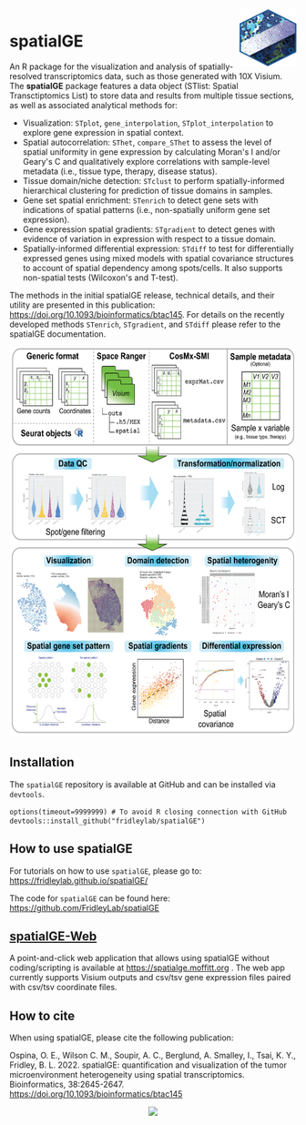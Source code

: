 <img align="right" src="logo.png" height="100" width="100" />

# spatialGE

An R package for the visualization and analysis of spatially-resolved transcriptomics data,
such as those generated with 10X Visium. The **spatialGE** package features a data object 
(STlist: Spatial Transctiptomics List) to store data and results from multiple tissue sections, 
as well as associated analytical methods for:

- Visualization: `STplot`, `gene_interpolation`, `STplot_interpolation` to explore gene 
expression in spatial context.
- Spatial autocorrelation: `SThet`, `compare_SThet` to assess the level of spatial uniformity in 
gene expression by calculating Moran's I and/or Geary's C and qualitatively explore correlations with
sample-level metadata (i.e., tissue type, therapy, disease status).
- Tissue domain/niche detection: `STclust` to perform spatially-informed hierarchical clustering for
prediction of tissue domains in samples.
- Gene set spatial enrichment: `STenrich` to detect gene sets with indications of spatial 
patterns (i.e., non-spatially uniform gene set expression).
- Gene expression spatial gradients: `STgradient` to detect genes with evidence of variation in 
expression with respect to a tissue domain.
- Spatially-informed differential expression: `STdiff` to test for differentially expressed
genes using mixed models with spatial covariance structures to account of spatial dependency
among spots/cells. It also supports non-spatial tests (Wilcoxon's and T-test).

The methods in the initial spatialGE release, technical details, and their utility are presented in
this publication: https://doi.org/10.1093/bioinformatics/btac145. For details on the recently
developed methods `STenrich`, `STgradient`, and `STdiff` please refer to the spatialGE documentation.

<p align="center">
<img src="spatialGE_workflow_v3.png" height="686" width="600" >
</p>

## Installation

The `spatialGE` repository is available at GitHub and can be installed via `devtools`.
```
options(timeout=9999999) # To avoid R closing connection with GitHub
devtools::install_github("fridleylab/spatialGE")
```

## How to use spatialGE

For tutorials on how to use `spatialGE`, please go to:
https://fridleylab.github.io/spatialGE/

The code for `spatialGE` can be found here:
https://github.com/FridleyLab/spatialGE

## [spatialGE-Web](https://spatialge.moffitt.org)

A point-and-click web application that allows using spatialGE without coding/scripting is 
available at https://spatialge.moffitt.org . The web app currently supports Visium outputs and
csv/tsv gene expression files paired with csv/tsv coordinate files.

## How to cite

When using spatialGE, please cite the following publication:

Ospina, O. E., Wilson C. M., Soupir, A. C., Berglund, A. Smalley, I., Tsai, K. Y., Fridley, B. L. 2022. 
spatialGE: quantification and visualization of the tumor microenvironment heterogeneity using spatial 
transcriptomics. Bioinformatics, 38:2645-2647. https://doi.org/10.1093/bioinformatics/btac145


<p align="center">
<a href="https://clustrmaps.com/site/1bwt8">
<img src="https://clustrmaps.com/map_v2.png?cl=a0d9e6&w=a&t=tt&d=MaZTayTGh9YYcDsI3LkJtKTJFTPygJFYO9LnIVaLr2Q&co=062f6e" />
</a>
</p>

